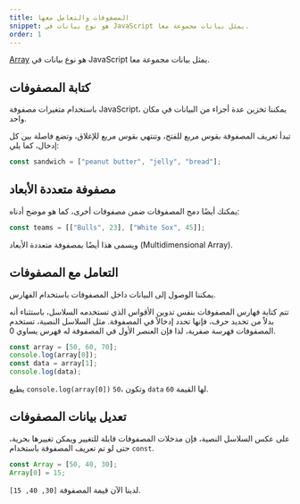 ```yaml
---
title: المصفوفات والتعامل معها 
snippet: هو نوع بيانات في JavaScript يمثل بيانات مجموعة معا.
order: 1
---
```


[Array](https://developer.mozilla.org/en-US/docs/Web/JavaScript/Reference/Global_Objects/Array)
هو نوع بيانات في JavaScript يمثل بيانات مجموعة معا.

## كتابة المصفوفات

باستخدام متغيرات مصفوفة JavaScript، يمكننا تخزين عدة أجزاء من البيانات في مكان
واحد.

تبدأ تعريف المصفوفة بقوس مربع للفتح، وتنتهي بقوس مربع للإغلاق، وتضع فاصلة بين كل
إدخال، كما يلي:

```js
const sandwich = ["peanut butter", "jelly", "bread"];
```

## مصفوفة متعددة الأبعاد

يمكنك أيضًا دمج المصفوفات ضمن مصفوفات أخرى، كما هو موضح أدناه:

```js
const teams = [["Bulls", 23], ["White Sox", 45]];
```

ويسمى هذا أيضًا بمصفوفة متعددة الأبعاد (Multidimensional Array).

## التعامل مع المصفوفات

يمكننا الوصول إلى البيانات داخل المصفوفات باستخدام الفهارس.

تتم كتابة فهارس المصفوفات بنفس تدوين الأقواس الذي تستخدمه السلاسل، باستثناء أنه
بدلاً من تحديد حرف، فإنها تحدد إدخالاً في المصفوفة. مثل السلاسل النصية، تستخدم
المصفوفات فهرسة صفرية، لذا فإن العنصر الأول في المصفوفة له فهرس يساوي 0.

```js
const array = [50, 60, 70];
console.log(array[0]);
const data = array[1];
console.log(data);
```

يطبع `console.log(array[0])` `50`، وتكون `data` لها القيمة `60`.

## تعديل بيانات المصفوفات

على عكس السلاسل النصية، فإن مدخلات المصفوفات قابلة للتغيير ويمكن تغييرها بحرية،
حتى لو تم تعريف المصفوفة باستخدام `const`.

```js
const Array = [50, 40, 30];
Array[0] = 15;
```

لدينا الآن قيمة المصفوفة `[30, 40, 15]`.
